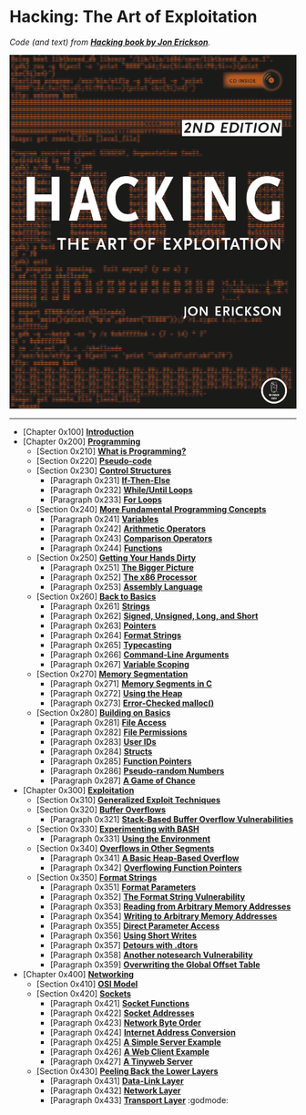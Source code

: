 # Hacking: The Art of Exploitation

_Code (and text) from [**Hacking book by Jon Erickson**](https://nostarch.com/hacking2)._

<div align="center" width="100%">
<img src="https://github.com/damianiRiccardo90/Hacking/blob/master/Hacking_Forepage.png?raw=true" alt="Hacking Forepage">
</div>

---

- [Chapter 0x100] [**Introduction**](C1-Introduction/Intro.md)  
- [Chapter 0x200] [**Programming**](C2-Programming/Intro.md)  
  - [Section 0x210] [**What is Programming?**](C2-Programming/C2-S1-What_Is_Programming/Intro.md)  
  - [Section 0x220] [**Pseudo-code**](C2-Programming/C2-S2-Pseudo-code/Intro.md)  
  - [Section 0x230] [**Control Structures**](C2-Programming/C2-S3-Control_Structures/Intro.md)  
    - [Paragraph 0x231] [**If-Then-Else**](C2-Programming/C2-S3-Control_Structures/If-Then-Else.md)  
    - [Paragraph 0x232] [**While/Until Loops**](C2-Programming/C2-S3-Control_Structures/While-Until_Loops.md)  
    - [Paragraph 0x233] [**For Loops**](C2-Programming/C2-S3-Control_Structures/For_Loops.md)  
  - [Section 0x240] [**More Fundamental Programming Concepts**](C2-Programming/C2-S4-More_Fundamental_Programming_Concepts/Intro.md)  
    - [Paragraph 0x241] [**Variables**](C2-Programming/C2-S4-More_Fundamental_Programming_Concepts/Variables.md)  
    - [Paragraph 0x242] [**Arithmetic Operators**](C2-Programming/C2-S4-More_Fundamental_Programming_Concepts/Arithmetic_Operators.md)  
    - [Paragraph 0x243] [**Comparison Operators**](C2-Programming/C2-S4-More_Fundamental_Programming_Concepts/Comparison_Operators.md)  
    - [Paragraph 0x244] [**Functions**](C2-Programming/C2-S4-More_Fundamental_Programming_Concepts/Functions.md)  
  - [Section 0x250] [**Getting Your Hands Dirty**](C2-Programming/C2-S5-Getting_Your_Hands_Dirty/Intro.md)  
    - [Paragraph 0x251] [**The Bigger Picture**](C2-Programming/C2-S5-Getting_Your_Hands_Dirty/The_Bigger_Picture.md)  
    - [Paragraph 0x252] [**The x86 Processor**](C2-Programming/C2-S5-Getting_Your_Hands_Dirty/The_x86_Processor.md)  
    - [Paragraph 0x253] [**Assembly Language**](C2-Programming/C2-S5-Getting_Your_Hands_Dirty/Assembly_Language.md)  
  - [Section 0x260] [**Back to Basics**](C2-Programming/C2-S6-Back_To_Basics/Intro.md)  
    - [Paragraph 0x261] [**Strings**](C2-Programming/C2-S6-Back_To_Basics/Strings.md)  
    - [Paragraph 0x262] [**Signed, Unsigned, Long, and Short**](C2-Programming/C2-S6-Back_To_Basics/Signed_Unsigned_Long_And_Short.md)  
    - [Paragraph 0x263] [**Pointers**](C2-Programming/C2-S6-Back_To_Basics/Pointers.md)  
    - [Paragraph 0x264] [**Format Strings**](C2-Programming/C2-S6-Back_To_Basics/Format_Strings.md)  
    - [Paragraph 0x265] [**Typecasting**](C2-Programming/C2-S6-Back_To_Basics/Typecasting.md)  
    - [Paragraph 0x266] [**Command-Line Arguments**](C2-Programming/C2-S6-Back_To_Basics/Command-Line_Arguments.md)  
    - [Paragraph 0x267] [**Variable Scoping**](C2-Programming/C2-S6-Back_To_Basics/Variable_Scoping.md)  
  - [Section 0x270] [**Memory Segmentation**](C2-Programming/C2-S7-Memory_Segmentation/Intro.md)  
    - [Paragraph 0x271] [**Memory Segments in C**](C2-Programming/C2-S7-Memory_Segmentation/Memory_Segments_In_C.md)  
    - [Paragraph 0x272] [**Using the Heap**](C2-Programming/C2-S7-Memory_Segmentation/Using_The_Heap.md)  
    - [Paragraph 0x273] [**Error-Checked malloc()**](C2-Programming/C2-S7-Memory_Segmentation/Error_Checked_Malloc.md)  
  - [Section 0x280] [**Building on Basics**](C2-Programming/C2-S8-Building_On_Basics/Intro.md)  
    - [Paragraph 0x281] [**File Access**](C2-Programming/C2-S8-Building_On_Basics/File_Access.md)  
    - [Paragraph 0x282] [**File Permissions**](C2-Programming/C2-S8-Building_On_Basics/File_Permissions.md)  
    - [Paragraph 0x283] [**User IDs**](C2-Programming/C2-S8-Building_On_Basics/User_IDs.md)  
    - [Paragraph 0x284] [**Structs**](C2-Programming/C2-S8-Building_On_Basics/Structs.md)  
    - [Paragraph 0x285] [**Function Pointers**](C2-Programming/C2-S8-Building_On_Basics/Function_Pointers.md)  
    - [Paragraph 0x286] [**Pseudo-random Numbers**](C2-Programming/C2-S8-Building_On_Basics/Pseudo-random_Numbers.md)  
    - [Paragraph 0x287] [**A Game of Chance**](C2-Programming/C2-S8-Building_On_Basics/A_Game_Of_Chance.md)  
- [Chapter 0x300] [**Exploitation**](C3-Exploitation/Intro.md)  
  - [Section 0x310] [**Generalized Exploit Techniques**](C3-Exploitation/C3-S1-Generalized_Exploit_Techniques/Intro.md)  
  - [Section 0x320] [**Buffer Overflows**](C3-Exploitation/C3-S2-Buffer_Overflows/Intro.md) 
    - [Paragraph 0x321] [**Stack-Based Buffer Overflow Vulnerabilities**](C3-Exploitation/C3-S2-Buffer_Overflows/Stack-Based_Buffer_Overflow_Vulnerabilities.md)  
  - [Section 0x330] [**Experimenting with BASH**](C3-Exploitation/C3-S3-Experimenting_With_BASH/Intro.md)  
    - [Paragraph 0x331] [**Using the Environment**](C3-Exploitation/C3-S3-Experimenting_With_BASH/Using_The_Environment.md)  
  - [Section 0x340] [**Overflows in Other Segments**](C3-Exploitation/C3-S4-Overflows_In_Other_Segments/Intro.md)  
    - [Paragraph 0x341] [**A Basic Heap-Based Overflow**](C3-Exploitation/C3-S4-Overflows_In_Other_Segments/A_Basic_Heap_Based_Overflow.md)  
    - [Paragraph 0x342] [**Overflowing Function Pointers**](C3-Exploitation/C3-S4-Overflows_In_Other_Segments/Overflowing_Function_Pointers.md)  
  - [Section 0x350] [**Format Strings**](C3-Exploitation/C3-S5-Format_Strings/Intro.md)  
    - [Paragraph 0x351] [**Format Parameters**](C3-Exploitation/C3-S5-Format_Strings/Format_Parameters.md)  
    - [Paragraph 0x352] [**The Format String Vulnerability**](C3-Exploitation/C3-S5-Format_Strings/The_Format_String_Vulnerability.md)  
    - [Paragraph 0x353] [**Reading from Arbitrary Memory Addresses**](C3-Exploitation/C3-S5-Format_Strings/Reading_From_Arbitrary_Memory_Addresses.md)  
    - [Paragraph 0x354] [**Writing to Arbitrary Memory Addresses**](C3-Exploitation/C3-S5-Format_Strings/Writing_To_Arbitrary_Memory_Addresses.md)  
    - [Paragraph 0x355] [**Direct Parameter Access**](C3-Exploitation/C3-S5-Format_Strings/Direct_Parameter_Access.md)  
    - [Paragraph 0x356] [**Using Short Writes**](C3-Exploitation/C3-S5-Format_Strings/Using_Short_Writes.md)  
    - [Paragraph 0x357] [**Detours with .dtors**](C3-Exploitation/C3-S5-Format_Strings/Detours_With_Dtors.md)  
    - [Paragraph 0x358] [**Another notesearch Vulnerability**](C3-Exploitation/C3-S5-Format_Strings/Another_Notesearch_Vulnerability.md)  
    - [Paragraph 0x359] [**Overwriting the Global Offset Table**](C3-Exploitation/C3-S5-Format_Strings/Overwriting_The_Global_Offset_Table.md)  
- [Chapter 0x400] [**Networking**](C4-Networking/Intro.md)  
  - [Section 0x410] [**OSI Model**](C4-Networking/C4-S1-OSI_Model/Intro.md)  
  - [Section 0x420] [**Sockets**](C4-Networking/C4-S2-Sockets/Intro.md)  
    - [Paragraph 0x421] [**Socket Functions**](C4-Networking/C4-S2-Sockets/Socket_Functions.md)  
    - [Paragraph 0x422] [**Socket Addresses**](C4-Networking/C4-S2-Sockets/Socket_Addresses.md)  
    - [Paragraph 0x423] [**Network Byte Order**](C4-Networking/C4-S2-Sockets/Network_Byte_Order.md)  
    - [Paragraph 0x424] [**Internet Address Conversion**](C4-Networking/C4-S2-Sockets/Internet_Address_Conversion.md)  
    - [Paragraph 0x425] [**A Simple Server Example**](C4-Networking/C4-S2-Sockets/A_Simple_Server_Example.md)  
    - [Paragraph 0x426] [**A Web Client Example**](C4-Networking/C4-S2-Sockets/A_Web_Client_Example.md)  
    - [Paragraph 0x427] [**A Tinyweb Server**](C4-Networking/C4-S2-Sockets/A_Tinyweb_Server.md)  
  - [Section 0x430] [**Peeling Back the Lower Layers**](C4-Networking/C4-S3-Peeling_Back_The_Lower_Layers/Intro.md)  
    - [Paragraph 0x431] [**Data-Link Layer**](C4-Networking/C4-S3-Peeling_Back_The_Lower_Layers/Data-Link_Layer.md)  
    - [Paragraph 0x432] [**Network Layer**](C4-Networking/C4-S3-Peeling_Back_The_Lower_Layers/Network_Layer.md)  
    - [Paragraph 0x433] [**Transport Layer**](C4-Networking/C4-S3-Peeling_Back_The_Lower_Layers/Transport_Layer.md)  :godmode: